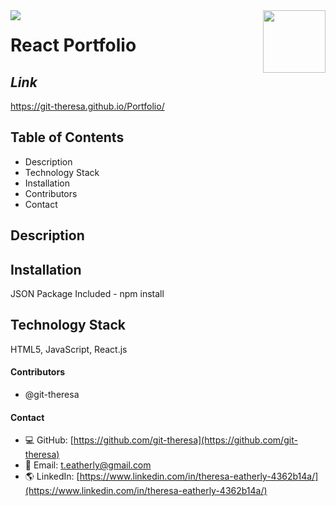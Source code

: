 <img align="left" src= "https://img.shields.io/badge/License-MIT-green">

<img align="right" width="100" height="100" src="https://avatars2.githubusercontent.com/u/57425164?v=4">

 
#   
 
  # **React Portfolio**
  
  ##  **_Link_**
https://git-theresa.github.io/Portfolio/
  
  ##  **Table of Contents**
  * Description
  * Technology Stack
  * Installation
  * Contributors
  * Contact
  
  ##  **Description**
 
 
<!-- <img src="assets/ed.png" alt="screenshot" /> -->

 
 

  ## **Installation**
  JSON Package Included - npm install
 
  ## **Technology Stack**
HTML5, JavaScript, React.js

 

  #### **Contributors** 
* @git-theresa

#### **Contact**
* :computer:  GitHub: [https://github.com/git-theresa](https://github.com/git-theresa) 
* :e-mail:  Email: [t.eatherly@gmail.com](t.eatherly@gmail.com)
* :earth_americas:  LinkedIn: [https://www.linkedin.com/in/theresa-eatherly-4362b14a/](https://www.linkedin.com/in/theresa-eatherly-4362b14a/)







